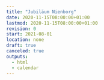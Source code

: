 ```yaml
---
title: "Jubiläum Nienborg"
date: 2020-11-15T08:00:00+01:00
lastmod: 2020-11-15T08:00:00+01:00
revision: 0
start: 2021-08-01
location: none
draft: true
canceled: true
outputs:
  - html
  - calendar
---
```

